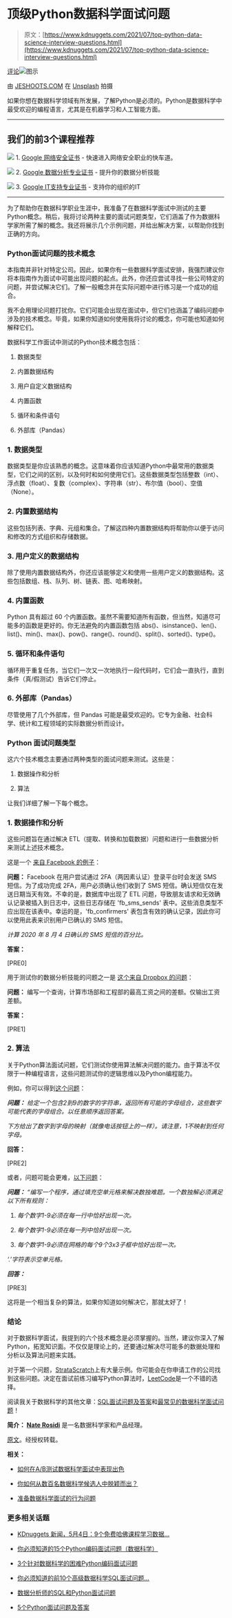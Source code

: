 # 顶级Python数据科学面试问题

> 原文：[https://www.kdnuggets.com/2021/07/top-python-data-science-interview-questions.html](https://www.kdnuggets.com/2021/07/top-python-data-science-interview-questions.html)

[评论](#comments)![图示](../Images/5a242399c92d2c76c993d13eb80a96d8.png)

由 [JESHOOTS.COM](https://unsplash.com/@jeshoots?utm_source=unsplash&utm_medium=referral&utm_content=creditCopyText) 在 [Unsplash](https://unsplash.com/?utm_source=unsplash&utm_medium=referral&utm_content=creditCopyText) 拍摄

如果你想在数据科学领域有所发展，了解Python是必须的。Python是数据科学中最受欢迎的编程语言，尤其是在机器学习和人工智能方面。

* * *

## 我们的前3个课程推荐

![](../Images/0244c01ba9267c002ef39d4907e0b8fb.png) 1\. [Google 网络安全证书](https://www.kdnuggets.com/google-cybersecurity) - 快速进入网络安全职业的快车道。

![](../Images/e225c49c3c91745821c8c0368bf04711.png) 2\. [Google 数据分析专业证书](https://www.kdnuggets.com/google-data-analytics) - 提升你的数据分析技能

![](../Images/0244c01ba9267c002ef39d4907e0b8fb.png) 3\. [Google IT支持专业证书](https://www.kdnuggets.com/google-itsupport) - 支持你的组织的IT

* * *

为了帮助你在数据科学职业生涯中，我准备了在数据科学面试中测试的主要Python概念。稍后，我将讨论两种主要的面试问题类型，它们涵盖了作为数据科学家所需了解的概念。我还将展示几个示例问题，并给出解决方案，以帮助你找到正确的方向。

### Python面试问题的技术概念

本指南并非针对特定公司。因此，如果你有一些数据科学面试安排，我强烈建议你将本指南作为面试中可能出现问题的起点。此外，你还应尝试寻找一些公司特定的问题，并尝试解决它们。了解一般概念并在实际问题中进行练习是一个成功的组合。

我不会用理论问题打扰你。它们可能会出现在面试中，但它们也涵盖了编码问题中涉及的技术概念。毕竟，如果你知道如何使用我将讨论的概念，你可能也知道如何解释它们。

数据科学工作面试中测试的Python技术概念包括：

1.  数据类型

1.  内置数据结构

1.  用户自定义数据结构

1.  内置函数

1.  循环和条件语句

1.  外部库（Pandas）

### 1\. 数据类型

数据类型是你应该熟悉的概念。这意味着你应该知道Python中最常用的数据类型，它们之间的区别，以及何时和如何使用它们。这些数据类型包括整数（int）、浮点数（float）、复数（complex）、字符串（str）、布尔值（bool）、空值（None）。

### 2\. 内置数据结构

这些包括列表、字典、元组和集合。了解这四种内置数据结构将帮助你以便于访问和修改的方式组织和存储数据。

### 3\. 用户定义的数据结构

除了使用内置数据结构外，你还应该能够定义和使用一些用户定义的数据结构。这些包括数组、栈、队列、树、链表、图、哈希映射。

### 4\. 内置函数

Python 具有超过 60 个内置函数。虽然不需要知道所有函数，但当然，知道尽可能多的函数是更好的。你无法避免的内置函数包括 abs()、isinstance()、len()、list()、min()、max()、pow()、range()、round()、split()、sorted()、type()。

### 5\. 循环和条件语句

循环用于重复任务，当它们一次又一次地执行一段代码时，它们会一直执行，直到条件（真/假测试）告诉它们停止。

### 6\. 外部库（Pandas）

尽管使用了几个外部库，但 Pandas 可能是最受欢迎的。它专为金融、社会科学、统计和工程领域的实际数据分析而设计。

### Python 面试问题类型

这六个技术概念主要通过两种类型的面试问题来测试。这些是：

1.  数据操作和分析

1.  算法

让我们详细了解一下每个概念。

### 1\. 数据操作和分析

这些问题旨在通过解决 ETL（提取、转换和加载数据）问题和进行一些数据分析来测试上述技术概念。

这是一个 [来自 Facebook 的例子](https://platform.stratascratch.com/coding-question?id=10291&python=1)：

**问题：** Facebook 在用户尝试通过 2FA（两因素认证）登录平台时会发送 SMS 短信。为了成功完成 2FA，用户必须确认他们收到了 SMS 短信。确认短信仅在发送日期当天有效。不幸的是，数据库中出现了 ETL 问题，导致朋友请求和无效确认记录被插入到日志中，这些日志存储在 'fb_sms_sends' 表中。这些消息类型不应出现在该表中。幸运的是，'fb_confirmers' 表包含有效的确认记录，因此你可以使用此表来识别用户已确认的 SMS 短信。

*计算 2020 年 8 月 4 日确认的 SMS 短信的百分比。*

**答案：**

[PRE0]

用于测试你的数据分析技能的问题之一是 [这个来自 Dropbox 的问题](https://platform.stratascratch.com/coding-question?id=10308&python=1)：

**问题：** 编写一个查询，计算市场部和工程部的最高工资之间的差额。仅输出工资差额。

**答案：**

[PRE1]

### 2\. 算法

关于Python算法面试问题，它们测试你使用算法解决问题的能力。由于算法不仅限于一种编程语言，这些问题测试你的逻辑思维以及Python编程能力。

例如，你可以得到[这个问题](https://leetcode.com/problems/letter-combinations-of-a-phone-number/)：

***问题：*** *给定一个包含2到9的数字的字符串，返回所有可能的字母组合，这些数字可能代表的字母组合。以任意顺序返回答案。*

*下方给出了数字到字母的映射（就像电话按钮上的一样）。请注意，1不映射到任何字母。*

**回答：**

[PRE2]

或者，问题可能会更难，[以下问题](https://leetcode.com/problems/sudoku-solver/solution/)：

***问题：*** *“编写一个程序，通过填充空单元格来解决数独难题。一个数独解必须满足以下所有规则：*

1.  *每个数字1-9必须在每一行中恰好出现一次。*

1.  *每个数字1-9必须在每一列中恰好出现一次。*

1.  *每个数字1-9必须在网格的每个9个3x3子框中恰好出现一次。*

*‘.’字符表示空单元格。*

***回答：***

[PRE3]

这将是一个相当复杂的算法，如果你知道如何解决它，那就太好了！

### 结论

对于数据科学面试，我提到的六个技术概念是必须掌握的。当然，建议你深入了解Python，拓宽知识面。不仅仅是理论上的，还要通过解决尽可能多的数据处理和分析以及算法问题来实践。

对于第一个问题，[StrataScratch](https://www.stratascratch.com/)上有大量示例。你可能会在你申请工作的公司找到这些问题。决定在面试前练习编写Python算法时，[LeetCode](https://leetcode.com/)是一个不错的选择。

阅读我关于数据科学的其他文章：[SQL面试问题及答案](https://cult.honeypot.io/reads/top-sql-interview-concepts-and-questions)和[最常见的数据科学面试问题](https://cult.honeypot.io/reads/most-common-data-science-interview-questions)！

**简介： [Nate Rosidi](https://cult.honeypot.io/contributors/nate-rosidi)** 是一名数据科学家和产品经理。

[原文](https://cult.honeypot.io/reads/top-python-data-science-interview-questions/)。经授权转载。

**相关：**

+   [如何在A/B测试数据科学面试中表现出色](/2021/04/ab-testing-data-science-interviews.html)

+   [你如何从数百名数据科学候选人中脱颖而出？](/2021/07/distinguish-yourself-hundreds-other-data-science-candidates.html)

+   [准备数据科学面试的行为问题](/2021/07/prepare-behavioral-questions-data-science-interviews.html)

### 更多相关话题

+   [KDnuggets 新闻，5月4日：9个免费哈佛课程学习数据…](https://www.kdnuggets.com/2022/n18.html)

+   [你必须知道的15个Python编码面试问题（数据科学）](https://www.kdnuggets.com/2022/04/15-python-coding-interview-questions-must-know-data-science.html)

+   [3个针对数据科学的困难Python编码面试问题](https://www.kdnuggets.com/2023/03/3-hard-python-coding-interview-questions-data-science.html)

+   [你必须知道的前10个高级数据科学SQL面试问题…](https://www.kdnuggets.com/2023/01/top-10-advanced-data-science-sql-interview-questions-must-know-answer.html)

+   [数据分析师的SQL和Python面试问题](https://www.kdnuggets.com/2023/02/sql-python-interview-questions-data-analysts.html)

+   [5个Python面试问题及答案](https://www.kdnuggets.com/2022/09/5-python-interview-questions-answers.html)
